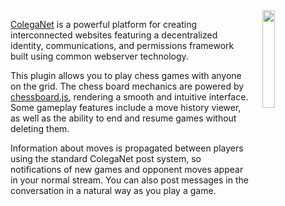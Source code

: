 <img style="margin-left: 20px;" src="/addon/chess/chess.png" align="right" width="20%">

[ColegaNet](http://ColegaNet.org) is a powerful platform for creating interconnected websites featuring a decentralized identity, communications, and permissions framework built using common webserver technology. 

This plugin allows you to play chess games with anyone on the grid. The chess board mechanics are powered by [chessboard.js](http://chessboardjs.com), rendering a smooth and intuitive interface. Some gameplay features include a move history viewer, as well as the ability to end and resume games without deleting them.

Information about moves is propagated between players using the standard ColegaNet post system, so notifications of new games and opponent moves appear in your normal stream. You can also post messages in the conversation in a natural way as you play a game.

